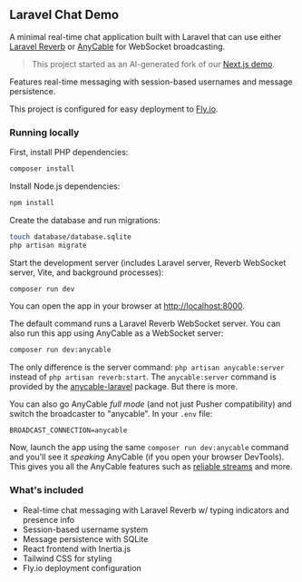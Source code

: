 ## Laravel Chat Demo

A minimal real-time chat application built with Laravel that can use either [Laravel Reverb](https://laravel.com/docs/reverb) or [AnyCable](https://anycable.io) for WebSocket broadcasting.

> This project started as an AI-generated fork of our [Next.js demo](https://github.com/anycable/anycable-pubsub-nextjs).

Features real-time messaging with session-based usernames and message persistence.

This project is configured for easy deployment to [Fly.io](https://fly.io).

### Running locally

First, install PHP dependencies:

```sh
composer install
```

Install Node.js dependencies:

```sh
npm install
```

Create the database and run migrations:

```sh
touch database/database.sqlite
php artisan migrate
```

Start the development server (includes Laravel server, Reverb WebSocket server, Vite, and background processes):

```sh
composer run dev
```

You can open the app in your browser at [http://localhost:8000](http://localhost:8000).

The default command runs a Laravel Reverb WebSocket server. You can also run this app using AnyCable as a WebSocket server:

```sh
composer run dev:anycable
```

The only difference is the server command: `php artisan anycable:server` instead of `php artisan reverb:start`. The `anycable:server` command is provided by the [anycable-laravel][] package. But there is more.

You can also go AnyCable _full mode_ (and not just Pusher compatibility) and switch the broadcaster to "anycable". In your `.env` file:

```
BROADCAST_CONNECTION=anycable
```

Now, launch the app using the same `composer run dev:anycable` command and you'll see it _speaking_ AnyCable (if you open your browser DevTools). This gives you all the AnyCable features such as [reliable streams](https://docs.anycable.io/anycable-go/reliable_streams) and more.

### What's included

- Real-time chat messaging with Laravel Reverb w/ typing indicators and presence info
- Session-based username system
- Message persistence with SQLite
- React frontend with Inertia.js
- Tailwind CSS for styling
- Fly.io deployment configuration

[anycable-laravel]: https://github.com/anycable/anycable-laravel
